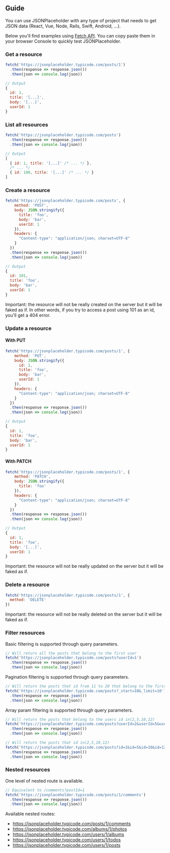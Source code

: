 <main>

## Guide

You can use JSONPlaceholder with any type of project that needs to get JSON data (React, Vue, Node, Rails, Swift, Android, ...).

Below you'll find examples using [Fetch API](https://developer.mozilla.org/en-US/docs/Web/API/Fetch_API). You can copy paste them in your browser Console to quickly test JSONPlaceholder.

### Get a resource

```js
fetch('https://jsonplaceholder.typicode.com/posts/1')
  .then(response => response.json())
  .then(json => console.log(json))

// Output
{
  id: 1,
  title: '[...]',
  body: '[...]',
  userId: 1
}
```

<div id="codefund"><!-- fallback content --></div>
<script src="https://app.codefund.io/properties/338/funder.js" async="async"></script>

### List all resources

```js
fetch('https://jsonplaceholder.typicode.com/posts')
  .then(response => response.json())
  .then(json => console.log(json))

// Output
[
  { id: 1, title: '[...]' /* ... */ },
  /* ... */
  { id: 100, title: '[...]' /* ... */ }
]
```

### Create a resource

```js
fetch('https://jsonplaceholder.typicode.com/posts', {
    method: 'POST',
    body: JSON.stringify({
      title: 'foo',
      body: 'bar',
      userId: 1
    }),
    headers: {
      "Content-type": "application/json; charset=UTF-8"
    }
  })
  .then(response => response.json())
  .then(json => console.log(json))

// Output
{
  id: 101,
  title: 'foo',
  body: 'bar',
  userId: 1
}
```

Important: the resource will not be really created on the server but it will be faked as if. In other words, if you try to access a post using 101 as an id, you'll get a 404 error.

### Update a resource

#### With PUT

```js
fetch('https://jsonplaceholder.typicode.com/posts/1', {
    method: 'PUT',
    body: JSON.stringify({
      id: 1,
      title: 'foo',
      body: 'bar',
      userId: 1
    }),
    headers: {
      "Content-type": "application/json; charset=UTF-8"
    }
  })
  .then(response => response.json())
  .then(json => console.log(json))

// Output
{
  id: 1,
  title: 'foo',
  body: 'bar',
  userId: 1
}
```

#### With PATCH

```js
fetch('https://jsonplaceholder.typicode.com/posts/1', {
    method: 'PATCH',
    body: JSON.stringify({
      title: 'foo'
    }),
    headers: {
      "Content-type": "application/json; charset=UTF-8"
    }
  })
  .then(response => response.json())
  .then(json => console.log(json))

// Output
{
  id: 1,
  title: 'foo',
  body: '[...]',
  userId: 1
}
```

Important: the resource will not be really updated on the server but it will be faked as if. 

### Delete a resource

```js
fetch('https://jsonplaceholder.typicode.com/posts/1', {
  method: 'DELETE'
})
```

Important: the resource will not be really deleted on the server but it will be faked as if. 

### Filter resources

Basic filtering is supported through query parameters.

```js
// Will return all the posts that belong to the first user
fetch('https://jsonplaceholder.typicode.com/posts?userId=1')
  .then(response => response.json())
  .then(json => console.log(json))
```

Pagination filtering is supported through query parameters.

```js
// Will return the posts that id from 11 to 20 that belong to the first user
fetch('https://jsonplaceholder.typicode.com/posts?_start=10&_limit=10')
  .then(response => response.json())
  .then(json => console.log(json))
```

Array param filtering is supported through query parameters.

```js
// Will return the posts that belong to the users id in(2,5,10,12) 
fetch('https://jsonplaceholder.typicode.com/posts?userId=2&userId=5&userId=10&userId=12')
  .then(response => response.json())
  .then(json => console.log(json))

// Will return the posts that id in(2,5,10,12)
fetch('https://jsonplaceholder.typicode.com/posts?id=2&id=5&id=10&id=12')
  .then(response => response.json())
  .then(json => console.log(json))  
```

### Nested resources

One level of nested route is available.

```js
// Equivalent to /comments?postId=1
fetch('https://jsonplaceholder.typicode.com/posts/1/comments')
  .then(response => response.json())
  .then(json => console.log(json))
```

Available nested routes:

* https://jsonplaceholder.typicode.com/posts/1/comments
* https://jsonplaceholder.typicode.com/albums/1/photos
* https://jsonplaceholder.typicode.com/users/1/albums
* https://jsonplaceholder.typicode.com/users/1/todos
* https://jsonplaceholder.typicode.com/users/1/posts

</main>
